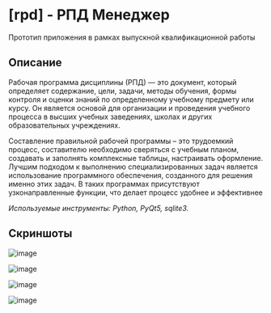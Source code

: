 # [rpd] - РПД Менеджер
Прототип приложения в рамках выпускной квалификационной работы

## Описание

Рабочая программа дисциплины (РПД) — это документ, который определяет содержание, цели, задачи, методы обучения, формы контроля и оценки знаний по определенному учебному предмету или курсу. Он является основой для организации и проведения учебного процесса в высших учебных заведениях, школах и других образовательных учреждениях.

Составление правильной рабочей программы – это трудоемкий процесс, составителю необходимо сверяться с учебным планом, создавать и заполнять комплексные таблицы, настраивать оформление.
Лучшим подходом к выполнению специализированных задач является использование программного обеспечения, созданного для решения именно этих задач. В таких программах присутствуют узконаправленные функции, что делает процесс удобнее и эффективнее

*Используемые инструменты: Python, PyQt5, sqlite3.*

## Скриншоты

![image](https://github.com/user-attachments/assets/b0c093db-370e-4392-a564-39047a02acc1)

![image](https://github.com/user-attachments/assets/83b29c75-76b7-4bb9-a595-9b84ef33be12)

![image](https://github.com/user-attachments/assets/68b68d7a-8e7f-4663-b063-67ad5928e0d5)

![image](https://github.com/user-attachments/assets/ead64a16-5dba-4865-b292-a9ccbc7773f7)
